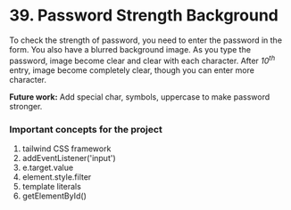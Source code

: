 # 39. Password Strength Background

To check the strength of password, you need to enter the password in the form. You also have a blurred background image. As you type the password, image become clear and clear with each character. After *10<sup>th</sup>* entry, image become completely clear, though you can enter more character.

**Future work:** Add special char, symbols, uppercase to make password stronger.

### Important concepts for the project

1. tailwind CSS framework
2. addEventListener('input')
3. e.target.value
4. element.style.filter
5. template literals
6. getElementById()
